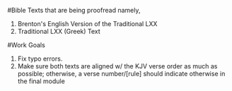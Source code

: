 #Bible Texts that are being proofread namely, 
1. Brenton's English Version of the Traditional LXX
2. Traditional LXX (Greek) Text

#Work Goals
1. Fix typo errors.
2. Make sure both texts are aligned w/ the KJV verse order as much as possible; otherwise, a verse number/[rule] should indicate otherwise in the final module
